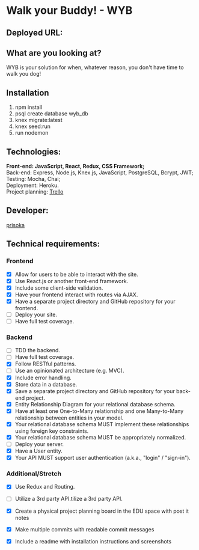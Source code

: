 # Walk your Buddy! - WYB

## Deployed URL: 

## What are you looking at? 
WYB is your solution for when, whatever reason, you don't have time to walk you dog!

## Installation
1. npm install
2. psql create database wyb_db
3. knex migrate:latest
4. knex seed:run
5. run nodemon

## Technologies: 
<b>Front-end: JavaScript, React, Redux, CSS Framework;</b><br>
Back-end: Express, Node.js, Knex.js, JavaScript, PostgreSQL, Bcrypt, JWT;<br>
Testing: Mocha, Chai;<br>
Deployment: Heroku.<br>
Project planning: [Trello](https://trello.com/b/LmybfhdO/walk-your-buddy)

## Developer:
[prisoka](https://github.com/prisoka)

## Technical requirements:

### Frontend

- [x] Allow for users to be able to interact with the site.
- [x] Use React.js or another front-end framework.
- [x] Include some client-side validation.
- [x] Have your frontend interact with routes via AJAX.
- [x] Have a separate project directory and GitHub repository for your frontend.
- [ ] Deploy your site.
- [ ] Have full test coverage.

### Backend

- [ ] TDD the backend.
- [ ] Have full test coverage.
- [x] Follow RESTful patterns.
- [ ] Use an opinionated architecture (e.g. MVC).
- [x] Include error handling.
- [x] Store data in a database.
- [x] Save a separate project directory and GitHub repository for your back-end project.
- [x] Entity Relationship Diagram for your relational database schema.
- [x] Have at least one One-to-Many relationship and one Many-to-Many relationship between entities in your model.
- [x] Your relational database schema MUST implement these relationships using foreign key constraints.
- [x] Your relational database schema MUST be appropriately normalized.
- [ ] Deploy your server.
- [x] Have a User entity.
- [x] Your API MUST support user authentication (a.k.a., "login" / "sign-in").

### Additional/Stretch

- [x] Use Redux and Routing.
- [ ] Utilize a 3rd party API.tilize a 3rd party API.
- [x] Create a physical project planning board in the EDU space with post it notes
- [x] Make multiple commits with readable commit messages
- [x] Include a readme with installation instructions and screenshots

